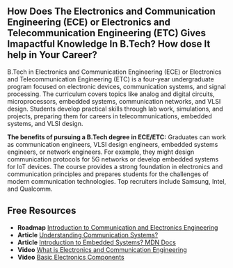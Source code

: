 ## How Does The Electronics and Communication Engineering (ECE) or Electronics and Telecommunication Engineering (ETC) Gives Imapactful Knowledge In B.Tech? How dose It help in Your Career?

B.Tech in Electronics and Communication Engineering (ECE) or Electronics and Telecommunication Engineering (ETC) is a four-year undergraduate program focused on electronic devices, communication systems, and signal processing. The curriculum covers topics like analog and digital circuits, microprocessors, embedded systems, communication networks, and VLSI design. Students develop practical skills through lab work, simulations, and projects, preparing them for careers in telecommunications, embedded systems, and VLSI design.

**The benefits of pursuing a B.Tech degree in ECE/ETC:**
Graduates can work as communication engineers, VLSI design engineers, embedded systems engineers, or network engineers. For example, they might design communication protocols for 5G networks or develop embedded systems for IoT devices. The course provides a strong foundation in electronics and communication principles and prepares students for the challenges of modern communication technologies. Top recruiters include Samsung, Intel, and Qualcomm.


## Free Resources  

- **Roadmap** [Introduction to Communication and Electronics Engineering](https://roadmap.sh/internet)  
- **Article** [Understanding Communication Systems? ](https://www.tutorialspoint.com/communication_systems/communication_systems_basic_concepts.htm)  
- **Article** [Introduction to Embedded Systems? MDN Docs](https://www.electronicdesign.com/technologies/embedded-revolution/article/21802434/introduction-to-embedded-systems)
- **Video** [What is Electronics and Communication Engineering](https://www.youtube.com/watch?v=W-2JqLqHdys)
- **Video** [Basic Electronics Components](https://www.youtube.com/watch?v=FU7bqnSqpkQ)